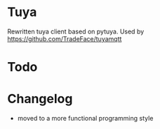 Tuya
===================

Rewritten tuya client based on pytuya. Used by https://github.com/TradeFace/tuyamqtt


Todo
==================


Changelog
==================
- moved to a more functional programming style